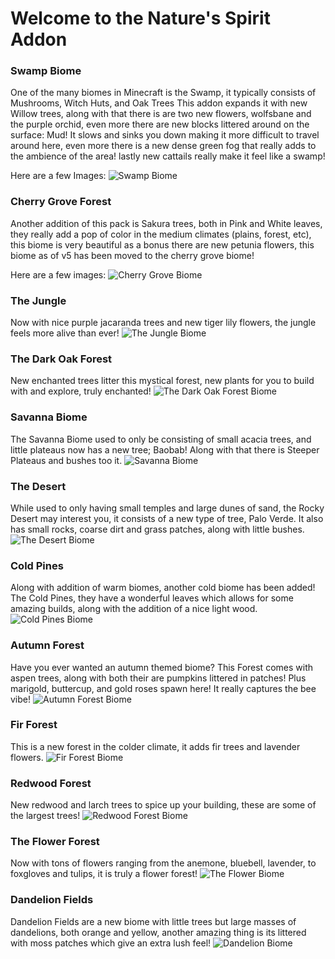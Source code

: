 # Welcome to the Nature's Spirit Addon

### Swamp Biome
One of the many biomes in Minecraft is the Swamp, it typically consists of Mushrooms, Witch Huts, and Oak Trees This addon expands it with new Willow trees, along with that there is are two new flowers, wolfsbane and the purple orchid, even more there are new blocks littered around on the surface: Mud! It slows and sinks you down making it more difficult to travel around here, even more there is a new dense green fog that really adds to the ambience of the area! lastly new cattails really make it feel like a swamp!

Here are a few Images:
![Swamp Biome](https://media.discordapp.net/attachments/1122242938328584272/1128791049884680222/image.png?width=885&height=498)


### Cherry Grove Forest
Another addition of this pack is Sakura trees, both in Pink and White leaves, they really add a pop of color in the medium climates (plains, forest, etc), this biome is very beautiful as a bonus there are new petunia flowers, this biome as of v5 has been moved to the cherry grove biome!

Here are a few images:
![Cherry Grove Biome](https://media.discordapp.net/attachments/1122242938328584272/1128805793639190528/image.png?width=885&height=498)



### The Jungle
Now with nice purple jacaranda trees and new tiger lily flowers, the jungle feels more alive than ever!
![The Jungle Biome](https://media.discordapp.net/attachments/1122242938328584272/1128793267828428992/image.png?width=885&height=498)

 

### The Dark Oak Forest
New enchanted trees litter this mystical forest, new plants for you to build with and explore, truly enchanted!
![The Dark Oak Forest Biome](https://media.discordapp.net/attachments/1122242938328584272/1128807525752508567/image.png?width=885&height=498)


 

### Savanna Biome
The Savanna Biome used to only be consisting of small acacia trees, and little plateaus now has a new tree; Baobab! Along with that there is Steeper Plateaus and bushes too it.
![Savanna Biome](https://media.discordapp.net/attachments/1122242938328584272/1128788163104616468/image.png?width=885&height=498)


### The Desert
While used to only having small temples and large dunes of sand, the Rocky Desert may interest you, it consists of a new type of tree, Palo Verde. It also has small rocks, coarse dirt and grass patches, along with little bushes.
![The Desert Biome](https://media.discordapp.net/attachments/1122242938328584272/1128794616548823160/image.png?width=885&height=498)

 

### Cold Pines
Along with addition of warm biomes, another cold biome has been added! The Cold Pines, they have a wonderful leaves which allows for some amazing builds, along with the addition of a nice light wood.
![Cold Pines Biome](https://media.discordapp.net/attachments/1122242938328584272/1128793625346711653/image.png?width=885&height=498)


### Autumn Forest
Have you ever wanted an autumn themed biome? This Forest comes with aspen trees, along with both their are pumpkins littered in patches! Plus marigold, buttercup, and gold roses spawn here! It really captures the bee vibe!
![Autumn Forest Biome](https://media.discordapp.net/attachments/1122242938328584272/1128784185977483414/image.png?width=885&height=498)


### Fir Forest
This is a new forest in the colder climate, it adds fir trees and lavender flowers.
![Fir Forest Biome](https://media.discordapp.net/attachments/1122242938328584272/1128791579155513535/image.png?width=885&height=498)


### Redwood Forest
New redwood and larch trees to spice up your building, these are some of the largest trees!
![Redwood Forest Biome](https://media.discordapp.net/attachments/1122242938328584272/1128790970855604314/image.png?width=885&height=498)


### The Flower Forest
Now with tons of flowers ranging from the anemone, bluebell, lavender, to foxgloves and tulips, it is truly a flower forest!
![The Flower Biome](https://media.discordapp.net/attachments/1122242938328584272/1128792733386023033/image.png?width=885&height=498)


### Dandelion Fields
Dandelion Fields are a new biome with little trees but large masses of dandelions, both orange and yellow, another amazing thing is its littered with moss patches which give an extra lush feel!
![Dandelion Biome](https://media.discordapp.net/attachments/1122242938328584272/1128792914009522237/image.png?width=885&height=498)
 